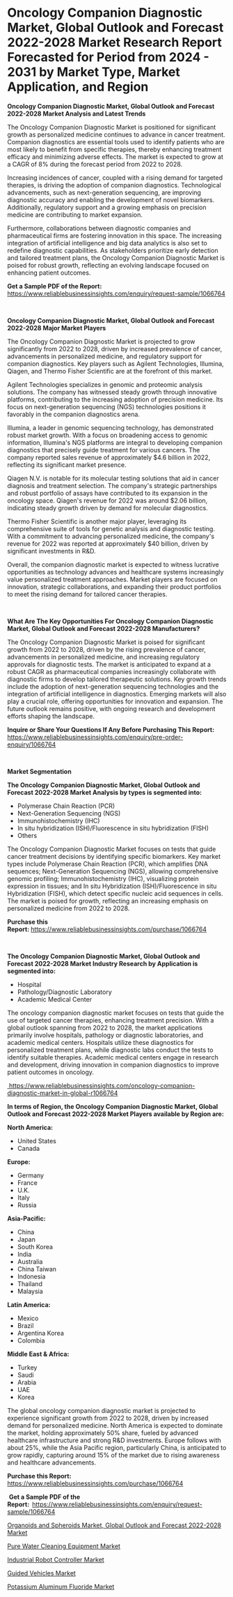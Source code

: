 <p><h1>Oncology Companion Diagnostic Market, Global Outlook and Forecast 2022-2028 Market Research Report Forecasted for Period from 2024 -  2031 by Market Type, Market Application, and Region</h1></p><p><strong>Oncology Companion Diagnostic Market, Global Outlook and Forecast 2022-2028 Market Analysis and Latest Trends</strong></p>
<p><p>The Oncology Companion Diagnostic Market is positioned for significant growth as personalized medicine continues to advance in cancer treatment. Companion diagnostics are essential tools used to identify patients who are most likely to benefit from specific therapies, thereby enhancing treatment efficacy and minimizing adverse effects. The market is expected to grow at a CAGR of 8% during the forecast period from 2022 to 2028.</p><p>Increasing incidences of cancer, coupled with a rising demand for targeted therapies, is driving the adoption of companion diagnostics. Technological advancements, such as next-generation sequencing, are improving diagnostic accuracy and enabling the development of novel biomarkers. Additionally, regulatory support and a growing emphasis on precision medicine are contributing to market expansion.</p><p>Furthermore, collaborations between diagnostic companies and pharmaceutical firms are fostering innovation in this space. The increasing integration of artificial intelligence and big data analytics is also set to redefine diagnostic capabilities. As stakeholders prioritize early detection and tailored treatment plans, the Oncology Companion Diagnostic Market is poised for robust growth, reflecting an evolving landscape focused on enhancing patient outcomes.</p></p>
<p><strong>Get a Sample PDF of the Report:&nbsp;</strong> <a href="https://www.reliablebusinessinsights.com/enquiry/request-sample/1066764">https://www.reliablebusinessinsights.com/enquiry/request-sample/1066764</a></p>
<p>&nbsp;</p>
<p><strong>Oncology Companion Diagnostic Market, Global Outlook and Forecast 2022-2028 Major Market Players</strong></p>
<p><p>The Oncology Companion Diagnostic Market is projected to grow significantly from 2022 to 2028, driven by increased prevalence of cancer, advancements in personalized medicine, and regulatory support for companion diagnostics. Key players such as Agilent Technologies, Illumina, Qiagen, and Thermo Fisher Scientific are at the forefront of this market.</p><p>Agilent Technologies specializes in genomic and proteomic analysis solutions. The company has witnessed steady growth through innovative platforms, contributing to the increasing adoption of precision medicine. Its focus on next-generation sequencing (NGS) technologies positions it favorably in the companion diagnostics arena.</p><p>Illumina, a leader in genomic sequencing technology, has demonstrated robust market growth. With a focus on broadening access to genomic information, Illumina's NGS platforms are integral to developing companion diagnostics that precisely guide treatment for various cancers. The company reported sales revenue of approximately $4.6 billion in 2022, reflecting its significant market presence.</p><p>Qiagen N.V. is notable for its molecular testing solutions that aid in cancer diagnosis and treatment selection. The company's strategic partnerships and robust portfolio of assays have contributed to its expansion in the oncology space. Qiagen's revenue for 2022 was around $2.06 billion, indicating steady growth driven by demand for molecular diagnostics.</p><p>Thermo Fisher Scientific is another major player, leveraging its comprehensive suite of tools for genetic analysis and diagnostic testing. With a commitment to advancing personalized medicine, the company's revenue for 2022 was reported at approximately $40 billion, driven by significant investments in R&D.</p><p>Overall, the companion diagnostic market is expected to witness lucrative opportunities as technology advances and healthcare systems increasingly value personalized treatment approaches. Market players are focused on innovation, strategic collaborations, and expanding their product portfolios to meet the rising demand for tailored cancer therapies.</p></p>
<p>&nbsp;</p>
<p><strong>What Are The Key Opportunities For Oncology Companion Diagnostic Market, Global Outlook and Forecast 2022-2028 Manufacturers?</strong></p>
<p><p>The Oncology Companion Diagnostic Market is poised for significant growth from 2022 to 2028, driven by the rising prevalence of cancer, advancements in personalized medicine, and increasing regulatory approvals for diagnostic tests. The market is anticipated to expand at a robust CAGR as pharmaceutical companies increasingly collaborate with diagnostic firms to develop tailored therapeutic solutions. Key growth trends include the adoption of next-generation sequencing technologies and the integration of artificial intelligence in diagnostics. Emerging markets will also play a crucial role, offering opportunities for innovation and expansion. The future outlook remains positive, with ongoing research and development efforts shaping the landscape.</p></p>
<p><strong>Inquire or Share Your Questions If Any Before Purchasing This Report:</strong> <a href="https://www.reliablebusinessinsights.com/enquiry/pre-order-enquiry/1066764">https://www.reliablebusinessinsights.com/enquiry/pre-order-enquiry/1066764</a></p>
<p>&nbsp;</p>
<p><strong>Market Segmentation</strong></p>
<p><strong>The Oncology Companion Diagnostic Market, Global Outlook and Forecast 2022-2028 Market Analysis by types is segmented into:</strong></p>
<p><ul><li>Polymerase Chain Reaction (PCR)</li><li>Next-Generation Sequencing (NGS)</li><li>Immunohistochemistry (IHC)</li><li>In situ hybridization (ISH)/Fluorescence in situ hybridization (FISH)</li><li>Others</li></ul></p>
<p><p>The Oncology Companion Diagnostic Market focuses on tests that guide cancer treatment decisions by identifying specific biomarkers. Key market types include Polymerase Chain Reaction (PCR), which amplifies DNA sequences; Next-Generation Sequencing (NGS), allowing comprehensive genomic profiling; Immunohistochemistry (IHC), visualizing protein expression in tissues; and In situ Hybridization (ISH)/Fluorescence in situ Hybridization (FISH), which detect specific nucleic acid sequences in cells. The market is poised for growth, reflecting an increasing emphasis on personalized medicine from 2022 to 2028.</p></p>
<p><strong>Purchase this Report:&nbsp;</strong><a href="https://www.reliablebusinessinsights.com/purchase/1066764">https://www.reliablebusinessinsights.com/purchase/1066764</a></p>
<p>&nbsp;</p>
<p><strong>The Oncology Companion Diagnostic Market, Global Outlook and Forecast 2022-2028 Market Industry Research by Application is segmented into:</strong></p>
<p><ul><li>Hospital</li><li>Pathology/Diagnostic Laboratory</li><li>Academic Medical Center</li></ul></p>
<p><p>The oncology companion diagnostic market focuses on tests that guide the use of targeted cancer therapies, enhancing treatment precision. With a global outlook spanning from 2022 to 2028, the market applications primarily involve hospitals, pathology or diagnostic laboratories, and academic medical centers. Hospitals utilize these diagnostics for personalized treatment plans, while diagnostic labs conduct the tests to identify suitable therapies. Academic medical centers engage in research and development, driving innovation in companion diagnostics to improve patient outcomes in oncology.</p></p>
<p><a href="https://www.reliablebusinessinsights.com/oncology-companion-diagnostic-market-in-global-r1066764">&nbsp;https://www.reliablebusinessinsights.com/oncology-companion-diagnostic-market-in-global-r1066764</a></p>
<p><strong>In terms of Region, the Oncology Companion Diagnostic Market, Global Outlook and Forecast 2022-2028 Market Players available by Region are:</strong></p>
<p>
    <p> <strong> North America: </strong>
        <ul>
            <li>United States</li>
            <li>Canada</li>
        </ul>
        </p> 
    <p> <strong> Europe: </strong>
        <ul>
            <li>Germany</li>
            <li>France</li>
            <li>U.K.</li>
            <li>Italy</li>
            <li>Russia</li>
        </ul>
        </p> 
    <p> <strong> Asia-Pacific: </strong>
        <ul>
            <li>China</li>
            <li>Japan</li>
            <li>South Korea</li>
            <li>India</li>
            <li>Australia</li>
            <li>China Taiwan</li>
            <li>Indonesia</li>
            <li>Thailand</li>
            <li>Malaysia</li>
        </ul>
        </p> 
    <p> <strong> Latin America: </strong>
        <ul>
            <li>Mexico</li>
            <li>Brazil</li>
            <li>Argentina Korea</li>
            <li>Colombia</li>
        </ul>
        </p> 
    <p> <strong> Middle East & Africa: </strong>
        <ul>
            <li>Turkey</li>
            <li>Saudi</li>
            <li>Arabia</li>
            <li>UAE</li>
            <li>Korea</li>
        </ul>
    </p>
    </p>
<p><p>The global oncology companion diagnostic market is projected to experience significant growth from 2022 to 2028, driven by increased demand for personalized medicine. North America is expected to dominate the market, holding approximately 50% share, fueled by advanced healthcare infrastructure and strong R&D investments. Europe follows with about 25%, while the Asia Pacific region, particularly China, is anticipated to grow rapidly, capturing around 15% of the market due to rising awareness and healthcare advancements.</p></p>
<p><strong>Purchase this Report: </strong><a href="https://www.reliablebusinessinsights.com/purchase/1066764">https://www.reliablebusinessinsights.com/purchase/1066764</a></p>
<p>&nbsp;<strong>Get a Sample PDF of the Report:&nbsp;&nbsp;</strong><a href="https://www.reliablebusinessinsights.com/enquiry/request-sample/1066764">https://www.reliablebusinessinsights.com/enquiry/request-sample/1066764</a></p>
<p><strong></strong></p>
<p><p><a href="https://github.com/JudyWalsh475/Market-Research-Report-List-1/blob/main/organoids-and-spheroids-market-global-outlook-and-forecast-2022-2028-market.md">Organoids and Spheroids Market, Global Outlook and Forecast 2022-2028 Market</a></p><p><a href="https://www.linkedin.com/pulse/pure-water-cleaning-equipment-market-insights-products-regional-6mrxf?trackingId=jtov17ngTjiE%2F51YG1i3%2Fw%3D%3D">Pure Water Cleaning Equipment Market</a></p><p><a href="https://medium.com/@dorothybrooks53/the-industrial-robot-controller-market-research-report-provides-an-in-depth-and-up-to-date-da5ab49573c9">Industrial Robot Controller Market</a></p><p><a href="https://medium.com/@shanieprice69879/the-guided-vehicles-market-has-witnessed-significant-growth-in-recent-years-and-this-trend-is-7a87657a1994">Guided Vehicles Market</a></p><p><a href="https://issuu.com/reportprime-2/docs/potassium-aluminum-fluoride-market-_5928c9bdd8286a">Potassium Aluminum Fluoride Market</a></p></p>